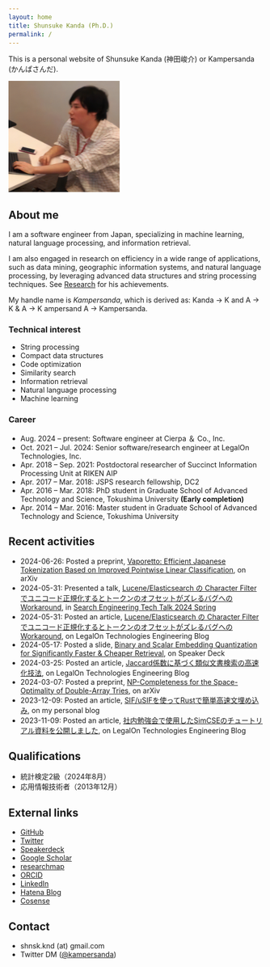 ```yaml
---
layout: home
title: Shunsuke Kanda (Ph.D.)
permalink: /
---
```


This is a personal website of Shunsuke Kanda (神田峻介) or Kampersanda (かんぱさんだ).

<img src="./assets/images/kampersanda.png" width="220px">

## About me

I am a software engineer from Japan, specializing in machine learning, natural language processing, and information retrieval.

I am also engaged in research on efficiency in a wide range of applications, such as data mining, geographic information systems, and natural language processing,
by leveraging advanced data structures and string processing techniques.
See [Research](https://kampersanda.github.io/pages/research/) for his achievements.

My handle name is *Kampersanda*, which is derived as:
Kanda → K and A → K & A → K ampersand A → Kampersanda.

### Technical interest

- String processing
- Compact data structures
- Code optimization
- Similarity search
- Information retrieval
- Natural language processing
- Machine learning

### Career

- Aug. 2024 – present: Software engineer at Cierpa ＆ Co., Inc.
- Oct. 2021 – Jul. 2024: Senior software/research engineer at LegalOn Technologies, Inc.
- Apr. 2018 – Sep. 2021: Postdoctoral researcher of Succinct Information Processing Unit at RIKEN AIP
- Apr. 2017 – Mar. 2018: JSPS research fellowship, DC2
- Apr. 2016 – Mar. 2018: PhD student in Graduate School of Advanced Technology and Science, Tokushima University **(Early completion)**
- Apr. 2014 – Mar. 2016: Master student in Graduate School of Advanced Technology and Science, Tokushima University

## Recent activities

- 2024-06-26: Posted a preprint, [Vaporetto: Efficient Japanese Tokenization Based on Improved Pointwise Linear Classification](https://arxiv.org/abs/2406.17185), on arXiv
- 2024-05-31: Presented a talk, [Lucene/Elasticsearch の Character Filter でユニコード正規化するとトークンのオフセットがズレるバグへの Workaround](https://speakerdeck.com/kampersanda/elasticsearch-no-character-filter-deyunikodozheng-gui-hua-surutotokunnoohusetutogazurerubaguheno-workaround-search-engineering-tech-talk-2024-spring), in [Search Engineering Tech Talk 2024 Spring](https://search-tech.connpass.com/event/318126/)
- 2024-05-31: Posted an article, [Lucene/Elasticsearch の Character Filter でユニコード正規化するとトークンのオフセットがズレるバグへの Workaround](https://tech.legalforce.co.jp/entry/2024/05/31/140717), on LegalOn Technologies Engineering Blog
- 2024-05-17: Posted a slide, [Binary and Scalar Embedding Quantization for Significantly Faster & Cheaper Retrieval](https://speakerdeck.com/kampersanda/binary-and-scalar-embedding-quantization-for-significantly-faster-and-cheaper-retrieval), on Speaker Deck
- 2024-03-25: Posted an article, [Jaccard係数に基づく類似文書検索の高速化技法](https://tech.legalforce.co.jp/entry/2024/03/25/111445), on LegalOn Technologies Engineering Blog
- 2024-03-07: Posted a preprint, [NP-Completeness for the Space-Optimality of Double-Array Tries](https://arxiv.org/abs/2403.04951), on arXiv
- 2023-12-09: Posted an article, [SIF/uSIFを使ってRustで簡単高速文埋め込み](https://kampersanda.hatenablog.jp/entry/2023/12/09/124846), on my personal blog
- 2023-11-09: Posted an article, [社内勉強会で使用したSimCSEのチュートリアル資料を公開しました](https://tech.legalforce.co.jp/entry/2023/11/09/110057), on LegalOn Technologies Engineering Blog

## Qualifications

- 統計検定2級（2024年8月）
- 応用情報技術者（2013年12月）

## External links

- [GitHub](https://github.com/kampersanda)
- [Twitter](https://twitter.com/kampersanda)
- [Speakerdeck](https://speakerdeck.com/kampersanda)
- [Google Scholar](https://scholar.google.com/citations?user=9N9FgNQAAAAJ)
- [researchmap](https://researchmap.jp/kampersanda)
- [ORCID](https://orcid.org/0000-0002-5462-122X)
- [LinkedIn](https://www.linkedin.com/in/kampersanda/)
- [Hatena Blog](https://kampersanda.hatenablog.jp/)
- [Cosense](https://scrapbox.io/kampersanda-scraps/)

## Contact

- shnsk.knd (at) gmail.com
- Twitter DM ([@kampersanda](https://twitter.com/kampersanda))
